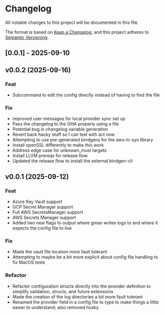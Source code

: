 # Changelog

All notable changes to this project will be documented in this file.

The format is based on [Keep a Changelog](https://keepachangelog.com/en/1.0.0/),
and this project adheres to [Semantic Versioning](https://semver.org/spec/v2.0.0.html).

## [0.0.1] - 2025-09-10

## v0.0.2 (2025-09-16)

### Feat

- Subcommand to edit the config directly instead of having to find the file

### Fix

- improved user messages for local provider sync set up
- Pass the changelog to the GHA properly using a file
- Potential bug in changelog variable generation
- Revert back hacky stuff so I can test with act now
- Attempting to use pre-generated bindgens for the aws-lc-sys library
- Install openSSL differently to make this work
- Address edge case for unknown_musl targets
- Install LLVM prereqs for release flow
- Updated the release flow to install the external bindgen-cli

## v0.0.1 (2025-09-12)

### Feat

- Azure Key Vault support
- GCP Secret Manager support
- Full AWS SecretsManager support
- AWS Secrets Manager support
- Added two new flags to output where gman writes logs to and where it expects the config file to live

### Fix

- Made the vault file location more fault tolerant
- Attempting to maybe be a bit more explicit about config file handling to fix MacOS tests

### Refactor

- Refactor configuration structs directly into the provider definition to simplify validation, structs, and future extensions
- Made the creation of the log directories a bit more fault tolerant
- Renamed the provider field in a config file to type to make things a little easier to understand; also removed husky
